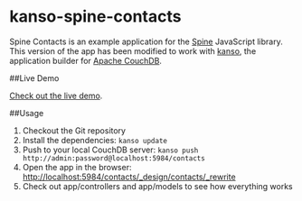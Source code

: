 kanso-spine-contacts
====================

Spine Contacts is an example application for the [Spine](http://spinejs.com/) JavaScript
library.  This version of the app has been modified to work with [kanso](http://kan.so/),
the application builder for [Apache CouchDB](http://couchdb.apache.org/).

##Live Demo

[Check out the live demo](http://pegli.iriscouch.com/contacts/_design/contacts/_rewrite/).

##Usage

1. Checkout the Git repository 
1. Install the dependencies: `kanso update`
1. Push to your local CouchDB server: `kanso push http://admin:password@localhost:5984/contacts`
1. Open the app in the browser: [http://localhost:5984/contacts/\_design/contacts/\_rewrite](http://localhost:5984/contacts/_design/contacts/_rewrite)
1. Check out app/controllers and app/models to see how everything works
